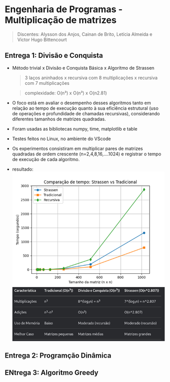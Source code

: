 # Engenharia de Programas - Multiplicação de matrizes

> Discentes: Alysson dos Anjos, Cainan de Brito, Letícia Almeida e Victor Hugo Bittencourt

## Entrega 1: Divisão e Conquista
- Método trivial x Divisão e Conquista Básica x Algoritmo de Strassen

    >3 laços aninhados x recursiva com 8 multiplicações x recursiva com 7 multiplicações

    >complexidade: O(n³) x O(n³) x O(n2.81) 

- O foco está em avaliar o desempenho desses algoritmos tanto em relação ao tempo de execução quanto à sua eficiência estrutural (uso de operações e profundidade de chamadas recursivas), considerando diferentes tamanhos de matrizes quadradas.
- Foram usadas as bibliotecas numpy, time, matplotlib e table
- Testes feitos no Linux, no ambiente do VScode
- Os experimentos consistiram em multiplicar pares de matrizes quadradas de ordem crescente (n=2,4,8,16,....1024) e registrar o tempo de execução de cada algoritmo.
- resultado:
  ![grafico_de_tempos](./img/Figure_1.png)
  ![tabela_analise](./img/ent1_table.jpeg)

## Entrega 2: Programção Dinâmica

## ENtrega 3: Algoritmo Greedy
